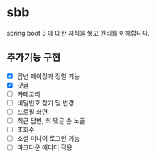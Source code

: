 # sbb

spring boot 3 에 대한 지식을 쌓고 원리를 이해합니다.

## 추가기능 구현

- [x] 답변 페이징과 정렬 기능
- [x] 댓글
- [ ] 카테고리
- [ ] 비밀번호 찾기 및 변경
- [ ] 프로필 화면
- [ ] 최근 답변, 최 댓글 순 노출
- [ ] 조회수
- [ ] 소셜 미니어 로그인 기능
- [ ] 마크다운 에디터 적용